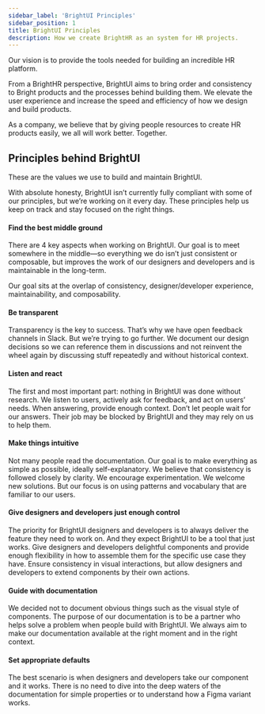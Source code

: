 ```yaml
---
sidebar_label: 'BrightUI Principles'
sidebar_position: 1
title: BrightUI Principles
description: How we create BrightHR as an system for HR projects.
---
```


Our vision is to provide the tools needed for building an incredible HR platform.

From a BrightHR perspective, BrightUI aims to bring order and consistency to Bright products and the processes behind building them. We elevate the user experience and increase the speed and efficiency of how we design and build products.

As a company, we believe that by giving people resources to create HR products easily, we all will work better. Together.

## Principles behind BrightUI
These are the values we use to build and maintain BrightUI.

With absolute honesty, BrightUI isn’t currently fully compliant with some of our principles, but we’re working on it every day. These principles help us keep on track and stay focused on the right things.

#### Find the best middle ground
There are 4 key aspects when working on BrightUI. Our goal is to meet somewhere in the middle—so everything we do isn’t just consistent or composable, but improves the work of our designers and developers and is maintainable in the long-term.

Our goal sits at the overlap of consistency, designer/developer experience, maintainability, and composability.

#### Be transparent
Transparency is the key to success. That’s why we have open feedback channels in Slack. But we’re trying to go further. We document our design decisions so we can reference them in discussions and not reinvent the wheel again by discussing stuff repeatedly and without historical context.

#### Listen and react
The first and most important part: nothing in BrightUI was done without research. We listen to users, actively ask for feedback, and act on users’ needs. When answering, provide enough context. Don’t let people wait for our answers. Their job may be blocked by BrightUI and they may rely on us to help them.

#### Make things intuitive
Not many people read the documentation. Our goal is to make everything as simple as possible, ideally self-explanatory. We believe that consistency is followed closely by clarity. We encourage experimentation. We welcome new solutions. But our focus is on using patterns and vocabulary that are familiar to our users.

#### Give designers and developers just enough control
The priority for BrightUI designers and developers is to always deliver the feature they need to work on. And they expect BrightUI to be a tool that just works. Give designers and developers delightful components and provide enough flexibility in how to assemble them for the specific use case they have. Ensure consistency in visual interactions, but allow designers and developers to extend components by their own actions.

#### Guide with documentation
We decided not to document obvious things such as the visual style of components. The purpose of our documentation is to be a partner who helps solve a problem when people build with BrightUI. We always aim to make our documentation available at the right moment and in the right context.

#### Set appropriate defaults
The best scenario is when designers and developers take our component and it works. There is no need to dive into the deep waters of the documentation for simple properties or to understand how a Figma variant works.